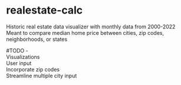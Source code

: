 # realestate-calc
Historic real estate data visualizer with monthly data from 2000-2022  
Meant to compare median home price between cities, zip codes, neighborhoods, or states  

#TODO -  
Visualizations  
User input  
Incorporate zip codes  
Streamline multiple city input  
